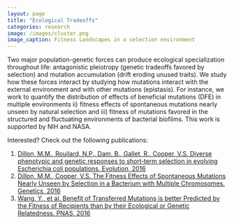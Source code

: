```yaml
---
layout: page
title: "Ecological Tradeoffs"
categories: research
image: /images/cluster.png
image_caption: Fitness Landscapes in a selection environment
---
```


Two major population-genetic forces can produce ecological specialization throughout life: antagonistic pleiotropy (genetic tradeoffs favored by selection) and mutation accumulation (drift eroding unused traits). We study how these forces interact by studying how mutations interact with the external environment and with other mutations (epistasis). For instance, we work to quantify the distribution of effects of beneficial mutations (DFE) in multiple environments ii) fitness effects of spontaneous mutations nearly unseen by natural selection and iii) fitness of mutations favored in the structured and fluctuating environments of bacterial biofilms. This work is supported by NIH and NASA.

Interested? Check out the following publications:

1. [Dillon, M.M., Rouilard, N.P., Dam, B., Gallet, R., Cooper, V.S. Diverse phenotypic and genetic responses to short‐term selection in evolving Escherichia coli populations. Evolution, 2016](https://www.biorxiv.org/content/biorxiv/early/2015/09/17/027086.full.pdf)
2. [Dillon, M.M., Cooper, V.S. The Fitness Effects of Spontaneous Mutations Nearly Unseen by Selection in a Bacterium with Multiple Chromosomes. Genetics, 2016](http://www.genetics.org/content/204/3/1225)
3. [Wang, Y., et al. Benefit of Transferred Mutations is better Predicted by the Fitness of Recipients than by their Ecological or Genetic Relatedness. PNAS, 2016](http://www.pnas.org/content/113/18/5047.full.pdf)